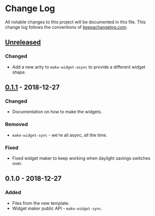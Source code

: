 # Change Log
All notable changes to this project will be documented in this file. This change log follows the conventions of [keepachangelog.com](http://keepachangelog.com/).

## [Unreleased]
### Changed
- Add a new arity to `make-widget-async` to provide a different widget shape.

## [0.1.1] - 2018-12-27
### Changed
- Documentation on how to make the widgets.

### Removed
- `make-widget-sync` - we're all async, all the time.

### Fixed
- Fixed widget maker to keep working when daylight savings switches over.

## 0.1.0 - 2018-12-27
### Added
- Files from the new template.
- Widget maker public API - `make-widget-sync`.

[Unreleased]: https://github.com/your-name/micro_adapton/compare/0.1.1...HEAD
[0.1.1]: https://github.com/your-name/micro_adapton/compare/0.1.0...0.1.1
